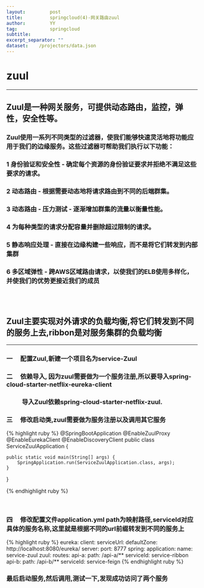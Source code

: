 ```yaml
---
layout:         post
title:     		springcloud(4)-网关路由zuul
author:     	YY
tag:            springcloud
subtitle:    	
excerpt_separator: ""
dataset:    /projectors/data.json
---
```

<h1>zuul</h1>
<hr>
<h2>Zuul是一种网关服务，可提供动态路由，监控，弹性，安全性等。</h2>

<h3>Zuul使用一系列不同类型的过滤器，使我们能够快速灵活地将功能应用于我们的边缘服务。这些过滤器可帮助我们执行以下功能：</h3>
<h3>1 身份验证和安全性 - 确定每个资源的身份验证要求并拒绝不满足这些要求的请求。</h3>
<h3>2 动态路由 - 根据需要动态地将请求路由到不同的后端群集。</h3>
<h3>3 动态路由 - 压力测试 - 逐渐增加群集的流量以衡量性能。</h3>
<h3>4 为每种类型的请求分配容量并删除超过限制的请求。</h3>
<h3>5 静态响应处理 - 直接在边缘构建一些响应，而不是将它们转发到内部集群</h3>
<h3>6 多区域弹性 - 跨AWS区域路由请求，以使我们的ELB使用多样化，并使我们的优势更接近我们的成员</h3>
<br>
<br>

<h2>Zuul主要实现对外请求的负载均衡,将它们转发到不同的服务上去,ribbon是对服务集群的负载均衡</h2>
<hr>

<h3>一 &ensp;&ensp;配置Zuul,新建一个项目名为service-Zuul </h3>
<h3>二 &ensp;&ensp;依赖导入, 因为zuul需要做为一个服务注册,所以要导入spring-cloud-starter-netflix-eureka-client</h3>
<h3>&ensp;&ensp;&ensp;&ensp;&ensp;导入Zuul依赖spring-cloud-starter-netflix-zuul.</h3>
<h3>三 &ensp;&ensp;修改启动类,zuul需要做为服务注册以及调用其它服务</h3>
 
{% highlight ruby %}
@SpringBootApplication
@EnableZuulProxy
@EnableEurekaClient
@EnableDiscoveryClient
public class ServiceZuulApplication {

	public static void main(String[] args) {
		SpringApplication.run(ServiceZuulApplication.class, args);
	}

}

{% endhighlight ruby %}
 
<br>
<h3>四 &ensp;&ensp;修改配置文件application.yml  path为映射路径,serviceId对应具体的服务名称,这里就是根据不同的url前缀转发到不同的服务上</h3>
{% highlight ruby %}
eureka:
  client:
    serviceUrl:
      defaultZone: http://localhost:8080/eureka/
server:
  port: 8777
spring:
  application:
    name: service-zuul
zuul:
  routes:
    api-a:
      path: /api-a/**
      serviceId: service-ribbon
    api-b:
      path: /api-b/**
      serviceId: service-feign  
{% endhighlight ruby %}
<h3>最后启动服务,然后调用,测试一下,发现成功访问了两个服务</font></h3>
 
     











